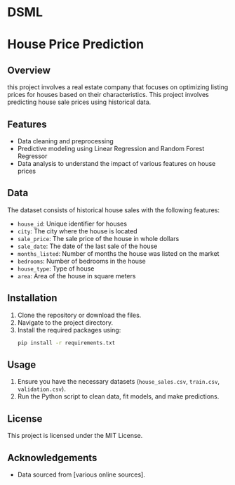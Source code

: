 # DSML

# House Price Prediction

## Overview
this project involves a real estate company that focuses on optimizing listing prices for houses based on their characteristics. This project involves predicting house sale prices using historical data.

## Features
- Data cleaning and preprocessing
- Predictive modeling using Linear Regression and Random Forest Regressor
- Data analysis to understand the impact of various features on house prices

## Data
The dataset consists of historical house sales with the following features:
- `house_id`: Unique identifier for houses
- `city`: The city where the house is located
- `sale_price`: The sale price of the house in whole dollars
- `sale_date`: The date of the last sale of the house
- `months_listed`: Number of months the house was listed on the market
- `bedrooms`: Number of bedrooms in the house
- `house_type`: Type of house 
- `area`: Area of the house in square meters

## Installation
1. Clone the repository or download the files.
2. Navigate to the project directory.
3. Install the required packages using:
   ```bash
   pip install -r requirements.txt
   ```

## Usage
1. Ensure you have the necessary datasets (`house_sales.csv`, `train.csv`, `validation.csv`).
2. Run the Python script to clean data, fit models, and make predictions.

## License
This project is licensed under the MIT License.

## Acknowledgements
- Data sourced from [various online sources].

